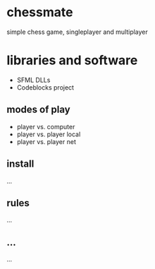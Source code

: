 # chessmate
 simple chess game, singleplayer and multiplayer
 
# libraries and software
- SFML DLLs
- Codeblocks project

## modes of play
- player vs. computer
- player vs. player local
- player vs. player net

## install
...

## rules
...

## ...
...
